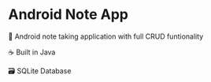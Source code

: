 # Android Note App 

🤖 Android note taking application with full CRUD funtionality 

☕ Built in Java

🗃️ SQLite Database
